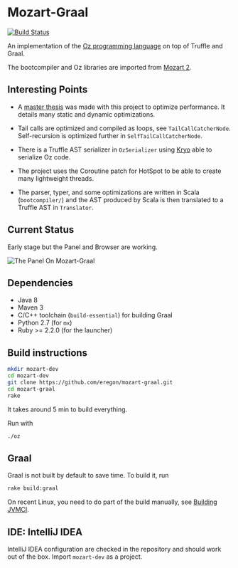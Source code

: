 # Mozart-Graal

[![Build Status](https://travis-ci.org/eregon/mozart-graal.svg?branch=master)](https://travis-ci.org/eregon/mozart-graal)

An implementation of the [Oz programming language](https://en.wikipedia.org/wiki/Oz_(programming_language)) on top of Truffle and Graal.

The bootcompiler and Oz libraries are imported from [Mozart 2](https://github.com/mozart/mozart2).

## Interesting Points

* A [master thesis](https://www.info.ucl.ac.be/~pvr/MemoireMaximeIstasse.pdf) was made with this project to optimize performance. It details many static and dynamic optimizations.

* Tail calls are optimized and compiled as loops, see `TailCallCatcherNode`.
  Self-recursion is optimized further in `SelfTailCallCatcherNode`.

* There is a Truffle AST serializer in `OzSerializer` using [Kryo](https://github.com/EsotericSoftware/kryo) able to serialize Oz code.

* The project uses the Coroutine patch for HotSpot to be able to create many lightweight threads.

* The parser, typer, and some optimizations are written in Scala (`bootcompiler/`)
  and the AST produced by Scala is then translated to a Truffle AST in `Translator`.

## Current Status

Early stage but the Panel and Browser are working.

![The Panel On Mozart-Graal](https://pbs.twimg.com/media/Cf_bHhQXIAAtp_X.png)

## Dependencies

* Java 8
* Maven 3
* C/C++ toolchain (`build-essential`) for building Graal
* Python 2.7 (for `mx`)
* Ruby >= 2.2.0 (for the launcher)

## Build instructions

```bash
mkdir mozart-dev
cd mozart-dev
git clone https://github.com/eregon/mozart-graal.git
cd mozart-graal
rake
```

It takes around 5 min to build everything.

Run with
```bash
./oz
```

## Graal

Graal is not built by default to save time.
To build it, run
```bash
rake build:graal
```

On recent Linux, you need to do part of the build manually, see [Building JVMCI](vm/jvmci/README.md).

## IDE: IntelliJ IDEA

IntelliJ IDEA configuration are checked in the repository and should work out of the box.
Import `mozart-dev` as a project.
